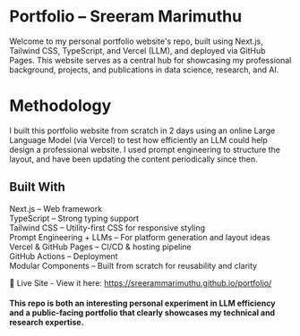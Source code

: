# Portfolio – Sreeram Marimuthu
Welcome to my personal portfolio website's repo, built using Next.js, Tailwind CSS, TypeScript, and Vercel (LLM), and deployed via GitHub Pages. This website serves as a central hub for showcasing my professional background, projects, and publications in data science, research, and AI.

# Methodology 
I built this portfolio website from scratch in 2 days using an online Large Language Model (via Vercel) to test how efficiently an LLM could help design a professional website. I used prompt engineering to structure the layout, and have been updating the content periodically since then.

## Built With
Next.js – Web framework  
TypeScript – Strong typing support  
Tailwind CSS – Utility-first CSS for responsive styling  
Prompt Engineering + LLMs – For platform generation and layout ideas  
Vercel & GitHub Pages – CI/CD & hosting pipeline  
GitHub Actions – Deployment  
Modular Components – Built from scratch for reusability and clarity  

🔗 Live Site - View it here: https://sreerammarimuthu.github.io/portfolio/ 

#### This repo is both an interesting personal experiment in LLM efficiency and a public-facing portfolio that clearly showcases my technical and research expertise.
